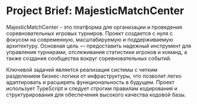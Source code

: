 # Project Brief: MajesticMatchCenter

MajesticMatchCenter - это платформа для организации и проведения соревновательных игровых турниров. Проект создается с нуля с фокусом на современную, масштабируемую и поддерживаемую архитектуру. Основная цель — предоставить надежный инструмент для управления турнирами, отслеживания статистики игроков и команд, а также создания сообщества вокруг соревновательных событий.

Ключевой задачей является реализация системы с четким разделением бизнес-логики от инфраструктуры, что позволит легко адаптировать и расширять функциональность в будущем. Проект использует  TypeScript и следует строгим правилам кодирования и структурирования для обеспечения высокого качества кодовой базы. 